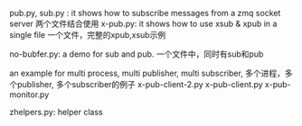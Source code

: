 
pub.py, sub.py : it shows how to subscribe messages from a zmq socket server 两个文件结合使用
x-pub.py: it shows how to use xsub & xpub in a single file  一个文件，完整的xpub,xsub示例

no-bubfer.py: a demo for sub and pub. 一个文件中，同时有sub和pub

an example for multi process, multi publisher, multi subscriber, 多个进程，多个publisher, 多个subscriber的例子
x-pub-client-2.py
x-pub-client.py
x-pub-monitor.py

zhelpers.py: helper class
